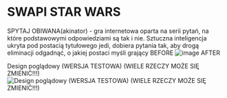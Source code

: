 # SWAPI STAR WARS 
SPYTAJ OBIWANA(akinator) - gra internetowa oparta na serii pytań, na które podstawowymi odpowiedziami są tak i nie. Sztuczna inteligencja ukryta pod postacią tytułowego jedi, dobiera pytania tak, aby drogą eliminacji odgadnąć, o jakiej postaci myśli grający
BEFORE
![image](https://github.com/user-attachments/assets/8db94dd5-43a7-462c-83f8-3fae11c99c8c)
AFTER

Design poglądowy (WERSJA TESTOWA) (WIELE RZECZY MOŻE SIĘ ZMIENIĆ!!!)
![Design poglądowy (WERSJA TESTOWA) (WIELE RZECZY MOŻE SIĘ ZMIENIĆ!!!)](https://github.com/user-attachments/assets/87b5bc79-9e60-443c-aec3-b43760078119)
